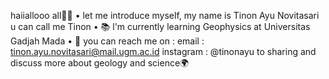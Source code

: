 haiiallooo all🙌🏻
• let me introduce myself, my name is Tinon Ayu Novitasari u can call me Tinon
• 📚 l'm currently learning Geophysics at Universitas Gadjah Mada
• 💌 you can reach me on :
  email : tinon.ayu.novitasari@mail.ugm.ac.id
  instagram : @tinonayu 
  to sharing and discuss more about geology and science🌍
